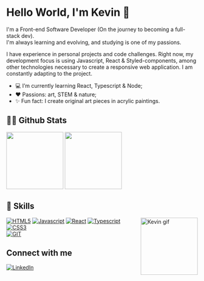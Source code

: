 # Hello World, I'm Kevin 👋

I'm a Front-end Software Developer (On the journey to becoming a full-stack dev). <br />
I'm always learning and evolving, and studying is one of my passions.

I have experience in personal projects and code challenges. Right now, my development focus is using Javascript, React & Styled-components, among other technologies necessary to create a responsive web application. I am constantly adapting to the project.

- 💻 I’m currently learning React, Typescript & Node;
- ❤️ Passions: art, STEM & nature;
- ✨ Fun fact: I create original art pieces in acrylic paintings.

## 🐱‍💻 Github Stats
<div>
  <a href="https://github.com/kevinCubas">
  <img height="150em" src="https://github-readme-stats.vercel.app/api?username=kevinCubas&show_icons=true&theme=midnight-purple&include_all_commits=true&count_private=true&hide=stars"/></a>
  <a href="https://github.com/kevinCubas">
  <img height="150em" src="https://github-readme-stats.vercel.app/api/top-langs/?username=kevinCubas&layout=compact&langs_count=7&theme=midnight-purple"/>
   </a>  
</div>

## 🚀 Skills
<div>
  <img alt="Kevin gif" src="https://cdn.discordapp.com/attachments/986395839897419776/986777975443828746/Kevin-gif.gif" height="150em" align="right"/>  
  <a href="https://github.com/kevinCubas"><img src="https://img.shields.io/badge/HTML5-E34F26?style=for-the-badge&logo=html5&logoColor=white" alt="HTML5"/></a>
  <a href="https://github.com/kevinCubas"><img src="https://img.shields.io/badge/JavaScript-323330?style=for-the-badge&logo=javascript&logoColor=F7DF1E" alt="Javascript" /></a>
  <a href="https://github.com/kevinCubas"><img src="https://img.shields.io/badge/React-20232A?style=for-the-badge&logo=react&logoColor=61DAFB" alt="React"/></a>
  <a href="https://github.com/kevinCubas"><img src="https://img.shields.io/badge/TypeScript-007ACC?style=for-the-badge&logo=typescript&logoColor=white" alt="Typescript"/></a>
  <br />
  <a href="https://github.com/kevinCubas"><img src="https://img.shields.io/badge/CSS3-1572B6?style=for-the-badge&logo=css3&logoColor=white" alt="CSS3"/></a>
  <a href="https://github.com/kevinCubas"><img src="https://img.shields.io/badge/styled--components-DB7093?style=for-the-badge&logo=styled-components&logoColor=white" alt=""styled-components /></a>
  <br />
  <a href="https://github.com/kevinCubas"><img src="https://img.shields.io/badge/Git-E34F26?style=for-the-badge&logo=git&logoColor=white" alt="GIT"/></a>
</div>

## Connect with me

<a href="https://www.linkedin.com/in/kevincubas/?locale=en_US"><img src="https://img.shields.io/badge/LinkedIn-0077B5?style=for-the-badge&logo=linkedin&logoColor=white" alt="LinkedIn"/></a>
